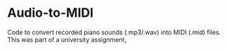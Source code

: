 # Audio-to-MIDI
Code to convert recorded piano sounds (.mp3/.wav) into MIDI (.mid) files. This was part of a university assignment,
